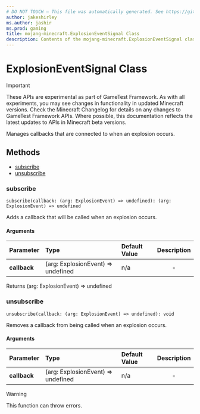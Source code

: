 ```yaml
---
# DO NOT TOUCH — This file was automatically generated. See https://github.com/Mojang/MinecraftScriptingApiDocsGenerator to modify descriptions, examples, etc.
author: jakeshirley
ms.author: jashir
ms.prod: gaming
title: mojang-minecraft.ExplosionEventSignal Class
description: Contents of the mojang-minecraft.ExplosionEventSignal class.
---
```

# ExplosionEventSignal Class
>[!IMPORTANT]
>These APIs are experimental as part of GameTest Framework. As with all experiments, you may see changes in functionality in updated Minecraft versions. Check the Minecraft Changelog for details on any changes to GameTest Framework APIs. Where possible, this documentation reflects the latest updates to APIs in Minecraft beta versions.


Manages callbacks that are connected to when an explosion occurs.


## Methods
- [subscribe](#subscribe)
- [unsubscribe](#unsubscribe)
  
### **subscribe**
`
subscribe(callback: (arg: ExplosionEvent) => undefined): (arg: ExplosionEvent) => undefined
`

Adds a callback that will be called when an explosion occurs.
#### Arguments
| Parameter | Type | Default Value | Description |
| :--- | :--- | :--- | :---: |
| **callback** | (arg: ExplosionEvent) => undefined | n/a | - |

Returns (arg: ExplosionEvent) => undefined


### **unsubscribe**
`
unsubscribe(callback: (arg: ExplosionEvent) => undefined): void
`

Removes a callback from being called when an explosion occurs.
#### Arguments
| Parameter | Type | Default Value | Description |
| :--- | :--- | :--- | :---: |
| **callback** | (arg: ExplosionEvent) => undefined | n/a | - |


> [!WARNING]
> This function can throw errors.


